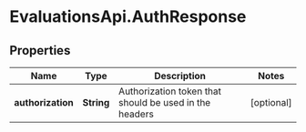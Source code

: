 # EvaluationsApi.AuthResponse

## Properties
Name | Type | Description | Notes
------------ | ------------- | ------------- | -------------
**authorization** | **String** | Authorization token that should be used in the headers | [optional] 


